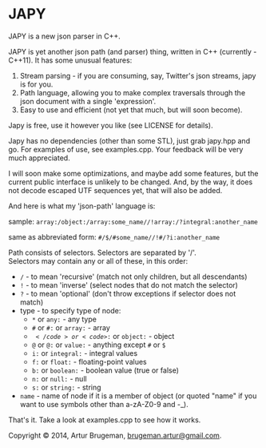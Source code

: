 JAPY
====

JAPY is a new json parser in C++.

JAPY is yet another json path (and parser) thing, written 
in C++ (currently - C++11). It has some unusual features:

1. Stream parsing - if you are consuming, say, Twitter's json
streams, japy is for you.
2. Path language, allowing you to make complex traversals through
the json document with a single 'expression'.
3. Easy to use and efficient (not yet that much, but will soon become).

Japy is free, use it however you like (see LICENSE for details). 

Japy has no dependencies (other than some STL), just grab japy.hpp and go. 
For examples of use, see examples.cpp. Your feedback will be very much 
appreciated.

I will soon make some optimizations, and maybe add some features, but
the current public interface is unlikely to be changed. And, by the way,
it does not decode escaped UTF sequences yet, that will also be added. 

And here is what my 'json-path' language is:

sample: 
<code>array:/object:/array:some_name//!array:/?integral:another_name</code>

same as abbreviated form:
<code>#/$/#some_name//!#/?i:another_name</code>

Path consists of selectors. Selectors are separated by '/'.  
Selectors may contain any or all of these, in this order:  
* <code>/</code> - to mean 'recursive' (match not only children, but all descendants)  
* <code>!</code> - to mean 'inverse' (select nodes that do not match the selector)  
* <code>?</code> - to mean 'optional' (don't throw exceptions if selector does not match)  
* type - to specify type of node:  
    * <code>*</code> or <code>any:</code> - any type  
    * <code>#</code> or <code>#:</code> or <code>array:</code> - array  
    * <code>$</code> or <code>$:</code> or <code>object:</code> - object  
    * <code>@</code> or <code>@:</code> or <code>value:</code> - anything except <code>#</code> or <code>$</code>  
    * <code>i:</code> or <code>integral:</code> - integral values  
    * <code>f:</code> or <code>float:</code> - floating-point values  
    * <code>b:</code> or <code>boolean:</code> - boolean value (true or false)  
    * <code>n:</code> or <code>null:</code> - null  
    * <code>s:</code> or <code>string:</code> - string  
* <code>name</code> - name of node if it is a member of object (or quoted "name" if you  want to use symbols other than a-zA-Z0-9 and -_).  

That's it. Take a look at examples.cpp to see how it works.

Copyright © 2014, Artur Brugeman, brugeman.artur@gmail.com.
